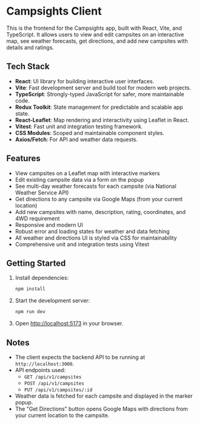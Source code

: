 # Campsights Client

This is the frontend for the Campsights app, built with React, Vite, and TypeScript. It allows users to view and edit campsites on an interactive map, see weather forecasts, get directions, and add new campsites with details and ratings.

## Tech Stack

- **React**: UI library for building interactive user interfaces.
- **Vite**: Fast development server and build tool for modern web projects.
- **TypeScript**: Strongly-typed JavaScript for safer, more maintainable code.
- **Redux Toolkit**: State management for predictable and scalable app state.
- **React-Leaflet**: Map rendering and interactivity using Leaflet in React.
- **Vitest**: Fast unit and integration testing framework.
- **CSS Modules**: Scoped and maintainable component styles.
- **Axios/Fetch**: For API and weather data requests.

## Features

- View campsites on a Leaflet map with interactive markers
- Edit existing campsite data via a form on the popup
- See multi-day weather forecasts for each campsite (via National Weather Service API)
- Get directions to any campsite via Google Maps (from your current location)
- Add new campsites with name, description, rating, coordinates, and 4WD requirement
- Responsive and modern UI
- Robust error and loading states for weather and data fetching
- All weather and directions UI is styled via CSS for maintainability
- Comprehensive unit and integration tests using Vitest

## Getting Started

1. Install dependencies:
   ```sh
   npm install
   ```

2. Start the development server:
   ```sh
   npm run dev
   ```

3. Open [http://localhost:5173](http://localhost:5173) in your browser.

## Notes

- The client expects the backend API to be running at `http://localhost:3000`.
- API endpoints used:
  - `GET /api/v1/campsites`
  - `POST /api/v1/campsites`
  - `PUT /api/v1/campsites/:id`
- Weather data is fetched for each campsite and displayed in the marker popup.
- The "Get Directions" button opens Google Maps with directions from your current location to the campsite.